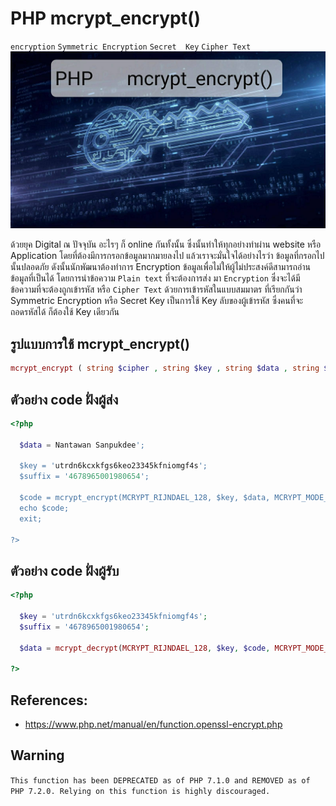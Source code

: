 # PHP mcrypt_encrypt()
`encryption` `Symmetric Encryption` `Secret  Key` `Cipher Text`
![](mcrypt.jpg)

ด้วยยุค Digital ณ ปัจจุบัน อะไรๆ ก็ online กันทั้งนั้น ซึ่งนั้นทำให้ทุกอย่างทำผ่าน website หรือ Application
โดยที่ต้องมีการกรอกข้อมูลมากมายลงไป แล้วเราจะมั่นใจได้อย่างไรว่า ข้อมูลที่กรอกไปนั้นปลอดภัย
ดังนั้นนักพัฒนาต้องทำการ Encryption ข้อมูลเพื่อไม่ให้ผู้ไม่ประสงค์ดีสามารถอ่านข้อมูลที่เป็นได้
โดยการนำข้อความ `Plain text`  ที่จะต้องการส่ง มา `Encryption` ซึ่งจะได้มีข้อความที่จะต้องถูกเข้ารหัส หรือ `Cipher Text` 
ด้วยการเข้ารหัสในแบบสมมาตร ที่เรียกกันว่า Symmetric Encryption หรือ  Secret  Key เป็นการใช้ Key ลับของผู้เข้ารหัส ซึ่งคนที่จะถอดรหัสได้ ก็ต้องใช้ Key เดียวกัน

## รูปแบบการใช้ mcrypt_encrypt()
````PHP
mcrypt_encrypt ( string $cipher , string $key , string $data , string $mode , string $iv = ? ) : string|false
````
## ตัวอย่าง code ฝั่งผู้ส่ง
````PHP
<?php

  $data = Nantawan Sanpukdee';

  $key = 'utrdn6kcxkfgs6keo23345kfniomgf4s';
  $suffix = '4678965001980654';

  $code = mcrypt_encrypt(MCRYPT_RIJNDAEL_128, $key, $data, MCRYPT_MODE_CFB, $suffix); 
  echo $code; 
  exit;

?>
````
## ตัวอย่าง code ฝั่งผู้รับ
````PHP
<?php
  
  $key = 'utrdn6kcxkfgs6keo23345kfniomgf4s';
  $suffix = '4678965001980654';

  $data = mcrypt_decrypt(MCRYPT_RIJNDAEL_128, $key, $code, MCRYPT_MODE_CFB, $suffix);

?>
````

## References:
- https://www.php.net/manual/en/function.openssl-encrypt.php

## Warning
`This function has been DEPRECATED as of PHP 7.1.0 and REMOVED as of PHP 7.2.0. Relying on this function is highly discouraged.`
